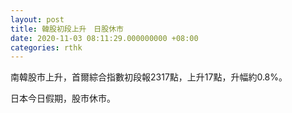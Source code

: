 ```yaml
---
layout: post
title: 韓股初段上升　日股休市
date: 2020-11-03 08:11:29.000000000 +08:00
categories: rthk
---
```


南韓股市上升，首爾綜合指數初段報2317點，上升17點，升幅約0.8%。

日本今日假期，股市休市。
